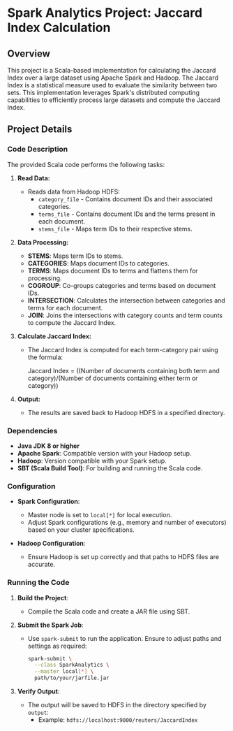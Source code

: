# Spark Analytics Project: Jaccard Index Calculation

## Overview

This project is a Scala-based implementation for calculating the Jaccard Index over a large dataset using Apache Spark and Hadoop. The Jaccard Index is a statistical measure used to evaluate the similarity between two sets. This implementation leverages Spark's distributed computing capabilities to efficiently process large datasets and compute the Jaccard Index.

## Project Details

### Code Description

The provided Scala code performs the following tasks:

1. **Read Data:**
   - Reads data from Hadoop HDFS:
     - `category_file` - Contains document IDs and their associated categories.
     - `terms_file` - Contains document IDs and the terms present in each document.
     - `stems_file` - Maps term IDs to their respective stems.

2. **Data Processing:**
   - **STEMS**: Maps term IDs to stems.
   - **CATEGORIES**: Maps document IDs to categories.
   - **TERMS**: Maps document IDs to terms and flattens them for processing.
   - **COGROUP**: Co-groups categories and terms based on document IDs.
   - **INTERSECTION**: Calculates the intersection between categories and terms for each document.
   - **JOIN**: Joins the intersections with category counts and term counts to compute the Jaccard Index.

3. **Calculate Jaccard Index:**
   - The Jaccard Index is computed for each term-category pair using the formula:

        Jaccard Index = ((Number of documents containing both term and category)/(Number of documents containing either term or category))
  

4. **Output:**
   - The results are saved back to Hadoop HDFS in a specified directory.

### Dependencies

- **Java JDK 8 or higher**
- **Apache Spark**: Compatible version with your Hadoop setup.
- **Hadoop**: Version compatible with your Spark setup.
- **SBT (Scala Build Tool)**: For building and running the Scala code.

### Configuration

- **Spark Configuration**: 
  - Master node is set to `local[*]` for local execution.
  - Adjust Spark configurations (e.g., memory and number of executors) based on your cluster specifications.

- **Hadoop Configuration**:
  - Ensure Hadoop is set up correctly and that paths to HDFS files are accurate.

### Running the Code

1. **Build the Project**:
   - Compile the Scala code and create a JAR file using SBT.

2. **Submit the Spark Job**:
   - Use `spark-submit` to run the application. Ensure to adjust paths and settings as required:
     ```bash
     spark-submit \
       --class SparkAnalytics \
       --master local[*] \
       path/to/your/jarfile.jar
     ```

3. **Verify Output**:
   - The output will be saved to HDFS in the directory specified by `output`:
     - Example: `hdfs://localhost:9000/reuters/JaccardIndex`

